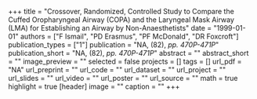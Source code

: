 +++
title = "Crossover, Randomized, Controlled Study to Compare the Cuffed Oropharyngeal Airway (COPA) and the Laryngeal Mask Airway (LMA) for Establishing an Airway by Non-Anaesthetists"
date = "1999-01-01"
authors = ["F Ismail", "PD Erasmus", "PF McDonald", "DR Foxcroft"]
publication_types = ["1"]
publication = "NA, (82), _pp. 470P-471P_"
publication_short = "NA, (82), _pp. 470P-471P_"
abstract = ""
abstract_short = ""
image_preview = ""
selected = false
projects = []
tags = []
url_pdf = "NA"
url_preprint = ""
url_code = ""
url_dataset = ""
url_project = ""
url_slides = ""
url_video = ""
url_poster = ""
url_source = ""
math = true
highlight = true
[header]
image = ""
caption = ""
+++
